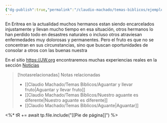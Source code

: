 ```yaml
---
{"dg-publish":true,"permalink":"/claudio-machado/temas-biblicos/ejemplos-modernos-de-aguante/","title":"Ejemplos modernos de aguante","tags":["aguante","Aguantar","fruto"]}
---
```


En Eritrea en la actualidad muchos hermanos estan siendo encarcelados injustamente y llevan mucho tiempo en esa situación, otros hermanos lo han perdido todo en desastres naturales o incluso otros atraviesan enfermedades muy dolorosas y permanentes.
Pero el fruto es que no se concentran en sus circunstancias, sino que buscan oportunidades de consolar a otros con las buenas nuestra 

En el sitio https://JW.org encontraremos muchas experiencias reales en la sección [Noticias](https://www.jw.org/es/noticias/)



> [!notasrelacionadas] Notas relacionadas
> - [[Claudio Machado/Temas Bíblicos/Aguantar y llevar fruto\|Aguantar y llevar fruto]]
> - [[Claudio Machado/Temas Bíblicos/Nuestro aguante es diferente\|Nuestro aguante es diferente]]
> - [[Claudio Machado/Temas Bíblicos/Aguante\|Aguantar]]

<%* tR += await tp.file.include("[[Pie de página]]") %>
